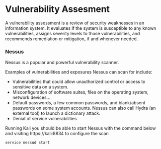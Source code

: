 # Vulnerability Assesment

A vulnerability assessment is a review of security weaknesses in an information system. It evaluates if the system is susceptible to any known vulnerabilities, assigns severity levels to those vulnerabilities, and recommends remediation or mitigation, if and whenever needed. 

### Nessus

Nessus is a popular and powerful vulnerability scanner.

Examples of vulnerabilities and exposures Nessus can scan for include:

- Vulnerabilities that could allow unauthorized control or access to sensitive data on a system.
- Misconfiguration of software suites, files on the operating system, network devices...
- Default passwords, a few common passwords, and blank/absent passwords on some system accounts. Nessus can also call Hydra (an external tool) to launch a dictionary attack.
- Denial of service vulnerabilities


Running Kali you should be able to start Nessus with the command below and visiting https://kali:8834 to configure the scan
```
service nessud start
```


